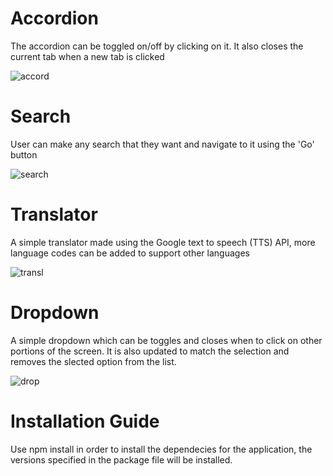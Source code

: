 # Accordion
The accordion can be toggled on/off by clicking on it. It also closes the current tab when a new tab is clicked

![accord](https://user-images.githubusercontent.com/60378949/131709833-ddb9d465-38f1-4e37-96ed-9a84863617c9.PNG)

# Search
User can make any search that they want and navigate to it using the 'Go' button

![search](https://user-images.githubusercontent.com/60378949/131709884-5cc7300f-f39d-49bf-9f28-cd8a5cedaece.PNG)

# Translator
A simple translator made using the Google text to speech (TTS) API, more language codes can be added to support other languages

![transl](https://user-images.githubusercontent.com/60378949/131709897-70f7c199-6ef6-4f20-b79a-3c6a3f2ca383.PNG)

# Dropdown
A simple dropdown which can be toggles and closes when to click on other portions of the screen. It is also updated to match the selection and removes the slected option from the list.

![drop](https://user-images.githubusercontent.com/60378949/131709863-e0696b5f-926e-4764-a187-02db74e1eeaa.PNG)

# Installation Guide

Use npm install in order to install the dependecies for the application, the versions specified in the package file will be installed.
